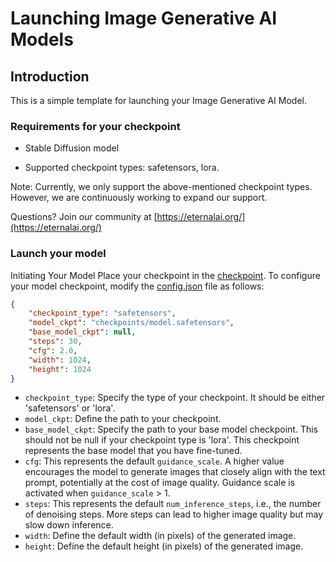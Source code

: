 # Launching Image Generative AI Models

## Introduction

This is a simple template for launching your Image Generative AI Model.

### Requirements for your checkpoint

- Stable Diffusion model

- Supported checkpoint types: safetensors, lora.

Note: Currently, we only support the above-mentioned checkpoint types. However, we are continuously working to expand our support.

Questions? Join our community at [https://eternalai.org/](https://eternalai.org/)

### Launch your model
Initiating Your Model Place your checkpoint in the [checkpoint](./checkpoints/). To configure your model checkpoint, modify the [config.json](./config.json) file as follows:
```json
{
    "checkpoint_type": "safetensors",
    "model_ckpt": "checkpoints/model.safetensors",
    "base_model_ckpt": null,
    "steps": 30,
    "cfg": 2.0,
    "width": 1024,
    "height": 1024
}
```
- `checkpoint_type`: Specify the type of your checkpoint. It should be either 'safetensors' or 'lora'.
- `model_ckpt`: Define the path to your checkpoint.
- `base_model_ckpt`: Specify the path to your base model checkpoint. This should not be null if your checkpoint type is 'lora'. This checkpoint represents the base model that you have fine-tuned.
- `cfg`:  This represents the default `guidance_scale`. A higher value encourages the model to generate images that closely align with the text prompt, potentially at the cost of image quality. Guidance scale is activated when `guidance_scale` > 1.
- `steps`: This represents the default `num_inference_steps`, i.e., the number of denoising steps. More steps can lead to higher image quality but may slow down inference.
- `width`: Define the default width (in pixels) of the generated image.
- `height`: Define the default height (in pixels) of the generated image.
